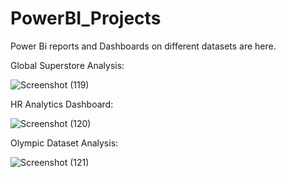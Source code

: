 # PowerBI_Projects
Power Bi reports and Dashboards on different datasets are here.

Global Superstore Analysis:

![Screenshot (119)](https://github.com/vaibhavamr/PowerBI_Projects/assets/102346364/9aba9f56-a989-4ddd-a6ee-461b4a6d81ea)

HR Analytics Dashboard:

![Screenshot (120)](https://github.com/vaibhavamr/PowerBI_Projects/assets/102346364/c38a37ad-504a-4fd8-849a-4b501d5ae3bf)

Olympic Dataset Analysis:

![Screenshot (121)](https://github.com/vaibhavamr/PowerBI_Projects/assets/102346364/b6cc3033-c56a-4858-8e3c-04ca8fe58b90)
